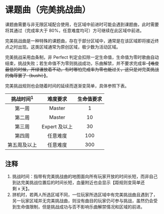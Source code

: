 # 课题曲（完美挑战曲）

课题曲需要与非无限区域配合使用，在区域中前进时可能会遇到课题曲，此时需要将其通过（完成率大于&nbsp;80%，任意难度均可）方可继续在此区域中前进。

完美挑战曲是一种特殊的课题曲，存在于部分区域中，通常是在该区域即将接近终点之时出现。这类区域通常为原创区域，极少数为活动区域。

完美挑战采用血条制，非&nbsp;Perfect&nbsp;判定会扣除一定生命值，生命值为零时歌曲自动结束，挑战失败；若生命值不为零则挑战成功，乐曲解禁，并不要求完成率~~【难度最低的时候，开绿谱放着不动，有时哪怕完成率为零也能过关，这只是对完美挑战的侮辱罢了（bushi）】~~。

完美挑战规则也会随着时间的延续而逐渐变简单，具体参照下表。

|挑战时间<sup>1</sup>|难度要求|生命值要求|
|:-------:|:-------:|:----------:
|第一周|Master|1|
|第二周|Master|10|
|第三周|Expert&nbsp;及以上|30|
|第四周|任意难度|100|
|第五周及以上|任意难度|300|

## 注释

1. 挑战时间：指带有完美挑战曲的地图面向所有玩家开放的时间长短，而非自己到达完美挑战位置后的时间长短，血量附近也会显示【距规则变简单还剩&nbsp;x&nbsp;天】。
2. 拼机时，若两人所选区域不同，一位玩家所选区域中有完美挑战曲且遇到了，另一玩家区域并无完美挑战曲，则没有曲目的玩家仍可参与挑战，虽然仍会受到生命值限制，但是挑战成功与否不影响乐曲解禁情况和区域的前进。